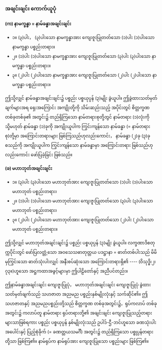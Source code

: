 ### အချင်းချင်း ကောက်ယူပုံ

**(က) နာမက္ခန္ဓာ = နာမ်ခန္ဓာအချင်းချင်း**

- ၁။ (၃)ပါး， (၃)ပါးသော နာမက္ခန္ဓာအား ကျေးဇူးပြုတတ်သော (၁)ပါး (၁)ပါးသော နာမက္ခန္ဓာ ပစ္စည်းတရား။
- ၂။ (၁)ပါး (၁)ပါးသော နာမက္ခန္ဓာအား ကျေးဇူးပြုတတ်သော (၃)ပါး (၃)ပါးသော နာမက္ခန္ဓာ ပစ္စည်းတရား။
- ၃။ (၂)ပါး (၂)ပါးသော နာမက္ခန္ဓာအား ကျေးဇူးပြုတတ်သော (၂)ပါး (၂)ပါးသော နာမက္ခန္ဓာ ပစ္စည်းတရား။

ဤသို့လျှင် နာမ်ခန္ဓာအချင်းချင်း၌ ပစ္စည်း ပစ္စယုပ္ပန် (၃)မျိုး ခွဲယူပါ။ 
ဤခွဲထားသတ်မှတ်ချက်များအရ ရှေးအကြောင်း အကျိုးတို့ကို သိမ်းဆည်းသည့် အပိုင်းတွင် စိတ္တက္ခဏ တစ်ခုတစ်ခု၏ အတွင်း၌ တည်ရှိကြသော နာမ်တရားစုတို့တွင် နာမ်တရား (၁)လုံးကို သို့မဟုတ် နာမ်ခန္ဓာ (၁)ခုကို အကျိုးယူပါက ကြွင်းကျန်သော နာမ်ခန္ဓာ (= နာမ်တရားစု)တို့မှာ အကြောင်းတရားများ ဖြစ်ကြသည်ဟုလည်းကောင်း， နာမ်ခန္ဓာ (၂)ခု (၃)ခုစသည်ကို အကျိုးယူပါက ကြွင်းကျန်သော နာမ်ခန္ဓာမှာ အကြောင်းတရား ဖြစ်သည်ဟုလည်းကောင်း ဖော်ပြခဲ့ခြင်း ဖြစ်သည်။

**(ခ) မဟာဘုတ်အချင်းချင်း**

- ၁။ (၃)ပါး (၃)ပါးသော မဟာဘုတ်အား ကျေးဇူးပြုတတ်သော (၁)ပါး (၁)ပါးသော မဟာဘုတ် ပစ္စည်းတရား၊
- ၂။ (၁)ပါး (၁)ပါးသော မဟာဘုတ်အား ကျေးဇူးပြုတတ်သော (၃)ပါး (၃)ပါးသော မဟာဘုတ် ပစ္စည်းတရား၊
- ၃။ (၂)ပါး (၂)ပါးသော မဟာဘုတ်အား ကျေးဇူးပြုတတ်သော (၂)ပါး (၂)ပါးသော မဟာဘုတ် ပစ္စည်းတရား။

ဤသို့လျှင် မဟာဘုတ်အချင်းချင်း၌ ပစ္စည်း ပစ္စယုပ္ပန် (၃)မျိုး ခွဲယူပါ။ 
လက္ခဏာဒိစတုက္ကပိုင်းတွင် ဖော်ပြလတ္တံ့သော အဝသေသဓာတုတ္တယ ပဒဋ္ဌာနာ = ဓာတ်တစ်ပါးသည် မိမိမှကြွင်းသော ဓာတ်သုံးပါးလျှင် အနီးစပ်ဆုံးသော အကြောင်းတရားရှိ၏ ---- (ဝိသုဒ္ဓိ၊၂၊၇၃။)ဟူသော အဋ္ဌကထာအဖွင့်များမှာ ဤပါဠိတော်နှင့် အညီပင်တည်း။

ဤနာမ်ခန္ဓာအချင်းချင်း ကျေးဇူးပြုပုံ， မဟာဘုတ်အချင်းချင်း ကျေးဇူးပြုပုံ ခွဲထားသတ်မှတ်ချက်သည် သဟဇာတ အညမည ပစ္စည်းနှစ်မျိုးလုံးနှင့် သက်ဆိုင်၏။ 
ဤသဟဇာတနှင့် အညမညပစ္စည်းတို့သည် စိတ္တက္ခဏ တစ်ခုအတွင်း၌，ရုပ်ကလာပ် တစ်ခုအတွင်း၌ ကလာပ်တူ နာမ်တရား ရုပ်တရားတို့၏ အချင်းချင်း ကျေးဇူးပြုသည့်တရားများသာဖြစ်ရကား ပစ္စည်း ပစ္စယုပ္ပန် နှစ်မျိုးလုံးသည် ဥပါဒ်-ဌီ-ဘင်ဟူသော ခဏသုံးပါး အပေါင်းနှင့် ပြည့်စုံခိုက် (= ခဏတ္တယသမင်္ဂီ) အတွင်း၌ တည်ရှိကြသော ပစ္စုပ္ပန်တရားတို့သာ ဖြစ်ကြ၏။ 
နာမ်ရုပ်က နာမ်ရုပ်အား ကျေးဇူးပြုသော ပစ္စည်းများ ဖြစ်ကြ၏။
